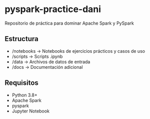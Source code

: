 # pyspark-practice-dani
Repositorio de práctica para dominar Apache Spark y PySpark

## Estructura
- /notebooks → Notebooks de ejercicios prácticos y casos de uso
- /scripts → Scripts .ipynb
- /data → Archivos de datos de entrada
- /docs → Documentación adicional

## Requisitos
- Python 3.8+
- Apache Spark
- pyspark
- Jupyter Notebook

